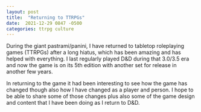 ```yaml
---
layout: post
title:  "Returning to TTRPGs"
date:  2021-12-29 0847 -0500
categories: ttrpg culture
---
```

During the giant pastrami/panini, I have returned to tabletop roleplaying games (TTRPGs) after a long hiatus, which has been amazing and has helped with everything. I last regularly played D&D during that 3.0/3.5 era and now the game is on its 5th edition with another set for release in another few years. 

In returning to the game it had been interesting to see how the game has changed though also how I have changed as a player and person. I hope to be able to share some of those changes plus also some of the game design and content that I have been doing as I return to D&D.
